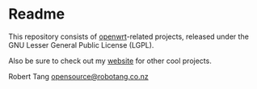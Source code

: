 Readme
=============

This repository consists of [openwrt](https://openwrt.org/)-related projects, released under the GNU Lesser General Public License (LGPL).

Also be sure to check out my [website](http://robotang.co.nz) for other cool projects.

Robert Tang <opensource@robotang.co.nz>
